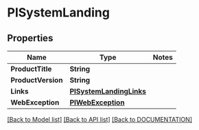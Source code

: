 # PISystemLanding

## Properties
Name | Type | Notes
------------ | ------------- | -------------
**ProductTitle** | **String**
**ProductVersion** | **String**
**Links** | **[**PISystemLandingLinks**](../models/PISystemLandingLinks.md)**
**WebException** | **[**PIWebException**](../models/PIWebException.md)**

[[Back to Model list]](../../DOCUMENTATION.md#documentation-for-models) [[Back to API list]](../../DOCUMENTATION.md#documentation-for-api-endpoints) [[Back to DOCUMENTATION]](../../DOCUMENTATION.md)
